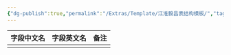 ```yaml
---
{"dg-publish":true,"permalink":"/Extras/Template/江淮毅昌表结构模板/","tags":["蝶创I-MES/MES/江淮毅昌"]}
---
```




| **字段中文名** | **字段英文名** | **备注** |
| --------- | --------- | ------ |
|           |           |        |

